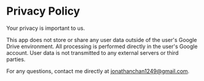 # Privacy Policy

Your privacy is important to us.

This app does not store or share any user data outside of the user's Google Drive environment. All processing is performed directly in the user's Google account. User data is not transmitted to any external servers or third parties.

For any questions, contact me directly at [jonathanchan1249@gmail.com](mailto:jonathanchan1249@gmail.com).
